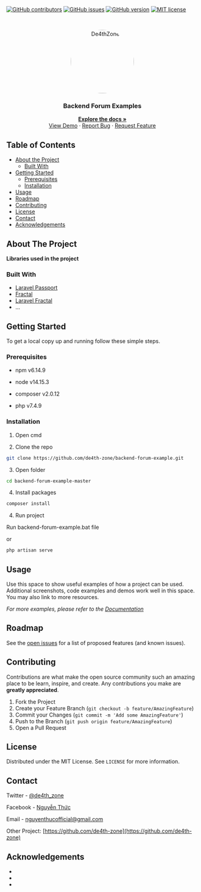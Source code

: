 <!-- PROJECT SHIELDS -->
<!--
*** I'm using markdown "reference style" links for readability.
*** Reference links are enclosed in brackets [ ] instead of parentheses ( ).
*** See the bottom of this document for the declaration of the reference variables
*** for contributors-url, forks-url, etc. This is an optional, concise syntax you may use.
*** https://www.markdownguide.org/basic-syntax/#reference-style-links
-->

[![GitHub contributors](https://img.shields.io/github/contributors/Naereen/StrapDown.js.svg)](https://github.com/de4th-zone/backend-forum-example/graphs/contributors/)
[![GitHub issues](https://img.shields.io/github/issues/Naereen/StrapDown.js.svg)](https://github.com/de4th-zone/backend-forum-example/issues/)
[![GitHub version](https://badge.fury.io/gh/Naereen%2FStrapDown.js.svg)](https://github.com/de4th-zone/backend-forum-example)
[![MIT license](https://img.shields.io/badge/License-MIT-blue.svg)](https://lbesson.mit-license.org/)

<!-- PROJECT LOGO -->
<br />
<p align="center">
  <a href="https://github.com/de4th-zone/backend-forum-example">
    <img style="border-radius: 50%;" src="https://i.imgur.com/6jxXR32.jpg" alt="De4thZone" width="166" height="166">
  </a>
  <h3 align="center">Backend Forum Examples</h3>
  <p align="center">
    <a href="https://github.com/de4th-zone/backend-forum-example"><strong>Explore the docs »</strong></a>
    <br />
    <a href="https://backend-forum-example.herokuapp.com" target="_blank" rel="noopener noreferrer">View Demo</a>
    ·
    <a href="https://github.com/de4th-zone/backend-forum-example/issues">Report Bug</a>
    ·
    <a href="https://github.com/de4th-zone/backend-forum-example/issues">Request Feature</a>
  </p>
</p>

<!-- TABLE OF CONTENTS -->

## Table of Contents

-   [About the Project](#about-the-project)
    -   [Built With](#built-with)
-   [Getting Started](#getting-started)
    -   [Prerequisites](#prerequisites)
    -   [Installation](#installation)
-   [Usage](#usage)
-   [Roadmap](#roadmap)
-   [Contributing](#contributing)
-   [License](#license)
-   [Contact](#contact)
-   [Acknowledgements](#acknowledgements)

<!-- ABOUT THE PROJECT -->

## About The Project

<!--[![Product Name Screen Shot][product-screenshot]](https://github.com/de4th-zone/backend-forum-example)-->

**Libraries used in the project**

### Built With

-   [Laravel Passport](https://github.com/laravel/passport)
-   [Fractal](https://github.com/thephpleague/fractal)
-   [Laravel Fractal](https://github.com/spatie/laravel-fractal)
-   ...

<!-- GETTING STARTED -->

## Getting Started

To get a local copy up and running follow these simple steps.

### Prerequisites

-   npm v6.14.9

-   node v14.15.3

-   composer v2.0.12

-   php v7.4.9

### Installation

1. Open cmd

2. Clone the repo

```sh
git clone https://github.com/de4th-zone/backend-forum-example.git
```

3. Open folder

```sh
cd backend-forum-example-master
```

4. Install packages

```sh
composer install
```

4. Run project

Run backend-forum-example.bat file

or

```sh
php artisan serve
```

<!-- USAGE EXAMPLES -->

## Usage

Use this space to show useful examples of how a project can be used. Additional screenshots, code examples and demos work well in this space. You may also link to more resources.

_For more examples, please refer to the [Documentation](https://github.com/de4th-zone/backend-forum-example)_

<!-- ROADMAP -->

## Roadmap

See the [open issues](https://github.com/de4th-zone/backend-forum-example/issues) for a list of proposed features (and known issues).

<!-- CONTRIBUTING -->

## Contributing

Contributions are what make the open source community such an amazing place to be learn, inspire, and create. Any contributions you make are **greatly appreciated**.

1. Fork the Project
2. Create your Feature Branch (`git checkout -b feature/AmazingFeature`)
3. Commit your Changes (`git commit -m 'Add some AmazingFeature'`)
4. Push to the Branch (`git push origin feature/AmazingFeature`)
5. Open a Pull Request

<!-- LICENSE -->

## License

Distributed under the MIT License. See `LICENSE` for more information.

<!-- CONTACT -->

## Contact

Twitter - [@de4th_zone](https://twitter.com/de4th_zone)

Facebook - [Nguyễn Thức](https://www.facebook.com/d4z.d4z.d4z.d4z)

Email - nguyenthucofficial@gmail.com

Other Project: [https://github.com/de4th-zone](https://github.com/de4th-zone)

<!-- ACKNOWLEDGEMENTS -->

## Acknowledgements

-   []()
-   []()
-   []()

<!-- MARKDOWN LINKS & IMAGES -->
<!-- https://www.markdownguide.org/basic-syntax/#reference-style-links -->

[contributors-shield]: https://img.shields.io/github/contributors/github_username/repo.svg?style=flat-square
[contributors-url]: https://github.com/github_username/repo/graphs/contributors
[forks-shield]: https://img.shields.io/github/forks/github_username/repo.svg?style=flat-square
[forks-url]: https://github.com/github_username/repo/network/members
[stars-shield]: https://img.shields.io/github/stars/github_username/repo.svg?style=flat-square
[stars-url]: https://github.com/github_username/repo/stargazers
[issues-shield]: https://img.shields.io/github/issues/github_username/repo.svg?style=flat-square
[issues-url]: https://github.com/github_username/repo/issues
[license-shield]: https://img.shields.io/github/license/github_username/repo.svg?style=flat-square
[license-url]: https://github.com/github_username/repo/blob/master/LICENSE.txt
[linkedin-shield]: https://img.shields.io/badge/-LinkedIn-black.svg?style=flat-square&logo=linkedin&colorB=555
[linkedin-url]: https://linkedin.com/in/github_username
[product-screenshot]: images/screenshot.png
